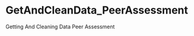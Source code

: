 GetAndCleanData_PeerAssessment
==============================

Getting And Cleaning Data Peer Assessment 
